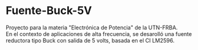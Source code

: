 # Fuente-Buck-5V

Proyecto para la materia "Electrónica de Potencia" de la UTN-FRBA.  
En el contexto de aplicaciones de alta frecuencia, se desarolló una fuente reductora tipo Buck con salida de 5 volts, basada en el CI LM2596.

